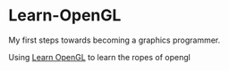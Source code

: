 # Learn-OpenGL
My first steps towards becoming a graphics programmer.

Using [Learn OpenGL](https://learnopengl.com/) to learn the ropes of opengl
